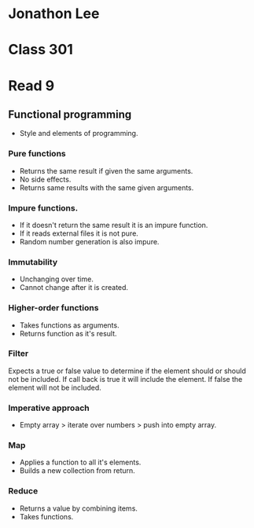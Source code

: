 # Jonathon Lee
# Class 301
# Read 9

## Functional programming
- Style and elements of programming.

### Pure functions
- Returns the same result if given the same arguments.
- No side effects.
- Returns same results with the same given arguments.

### Impure functions.
- If it doesn't return the same result it is an impure function.
- If it reads external files it is not pure.
- Random number generation is also impure.

### Immutability
- Unchanging over time.
- Cannot change after it is created.

### Higher-order functions
- Takes functions as arguments.
- Returns function as it's result.

### Filter
Expects a true or false value to determine if the element should or should not be included. If call back is true it will include the element. If false the element will not be included.

### Imperative approach
- Empty array > iterate over numbers > push into empty array.

### Map 
- Applies a function to all it's elements.
- Builds a new collection from return.
### Reduce
- Returns a value by combining items.
- Takes functions.


